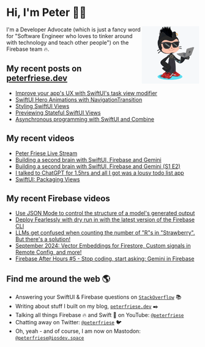 # Hi, I'm Peter 👋🏼
<img align="right" width="150" height="150" src="https://github.com/peterfriese/peterfriese/blob/master/octopeter/peterfriese-octocat-with-computer.png?raw=true">

I'm a Developer Advocate (which is just a fancy word for "Software Engineer who loves to tinker around with technology and teach other people") on the Firebase team 🔥.

## My recent posts on [peterfriese.dev](https://peterfriese.dev/)
<!-- BLOG-POST-LIST:START -->
- [Improve your app&#39;s UX with SwiftUI&#39;s task view modifier](https://peterfriese.dev/blog/2024/delay-task-modifier/)
- [SwiftUI Hero Animations with NavigationTransition](https://peterfriese.dev/blog/2024/hero-animation/)
- [Styling SwiftUI Views](https://peterfriese.dev/blog/2023/swiftui-styling-views/)
- [Previewing Stateful SwiftUI Views](https://peterfriese.dev/blog/2022/swiftui-previews-interactive/)
- [Asynchronous programming with SwiftUI and Combine](https://peterfriese.dev/blog/2022/combine-vs-async/)
<!-- BLOG-POST-LIST:END -->

## My recent videos
<!-- YOUTUBE-ALL:START -->
- [Peter Friese Live Stream](https://www.youtube.com/watch?v=jKWgS9Qwm6U)
- [Building a second brain with SwiftUI, Firebase and Gemini](https://www.youtube.com/watch?v=PrVGACoKDmA)
- [Building a second brain with SwiftUI, Firebase and Gemini &lpar;S1 E2&rpar;](https://www.youtube.com/watch?v=JwcniWZeczg)
- [I talked to ChatGPT for 1.5hrs and all I got was a lousy todo list app](https://www.youtube.com/watch?v=d2NAzbk5cBQ)
- [SwiftUI: Packaging Views](https://www.youtube.com/watch?v=RuFCNEf4P7E)
<!-- YOUTUBE-ALL:END -->

## My recent Firebase videos
<!-- YOUTUBE-FIREBASE:START -->
- [Use JSON Mode to control the structure of a model&#39;s generated output](https://www.youtube.com/watch?v=LpfBxtCCkGM)
- [Deploy Fearlessly with dry run in with the latest version of the Firebase CLI](https://www.youtube.com/watch?v=iuM_3RZ8RTE)
- [LLMs get confused when counting the number of &quot;R&quot;s in &quot;Strawberry&quot;. But there&#39;s a solution!](https://www.youtube.com/watch?v=t2I2JDUivJs)
- [September 2024: Vector Embeddings for Firestore, Custom signals in Remote Config, and more!](https://www.youtube.com/watch?v=kfXQXLlbszI)
- [Firebase After Hours #5 - Stop coding, start asking: Gemini in Firebase](https://www.youtube.com/watch?v=48domQPSTPc)
<!-- YOUTUBE-FIREBASE:END -->


## Find me around the web 🌎

- Answering your SwiftUI & Firebase questions on [`StackOverflow`](https://stackoverflow.com/users/281221/peter-friese) 📚
- Writing about stuff I built on my blog, [`peterfriese.dev`](https://peterfriese.dev/) ✒️
- Talking all things Firebase 🔥 and Swift 🍏 on YouTube: [`@peterfriese`](https://www.youtube.com/@peterfriese)
- Chatting away on Twitter: [`@peterfriese`](https://twitter.com/peterfriese) 🐦
- Oh, yeah - and of course, I am now on Mastodon: <a rel="nofollow me" href="https://iosdev.space/@peterfriese">`@peterfriese@iosdev.space`</a>
